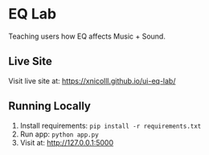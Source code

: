 # EQ Lab
Teaching users how EQ affects Music + Sound.

## Live Site
Visit live site at: https://xnicolll.github.io/ui-eq-lab/

## Running Locally
1. Install requirements: `pip install -r requirements.txt`
2. Run app: `python app.py`
3. Visit at: http://127.0.0.1:5000 